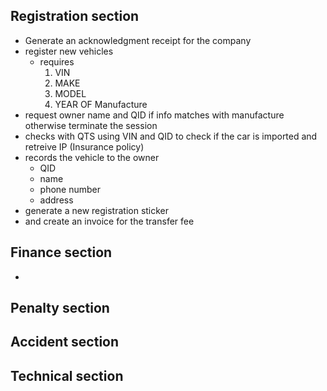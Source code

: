 ## Registration section
- Generate an  acknowledgment receipt for the company
- register new vehicles 
  - requires 
    1. VIN 
    2. MAKE
    3. MODEL
    4. YEAR OF Manufacture
- request owner name and QID if info matches with manufacture otherwise terminate the session
- checks with QTS using VIN and QID to check if the car is imported and retreive IP (Insurance policy)
- records the vehicle to the owner 
	- QID
	- name
	- phone number
	- address
- generate a new registration sticker 
- and create an invoice for the transfer fee 




## Finance section 
- 


##  Penalty section


## Accident section

## Technical section
